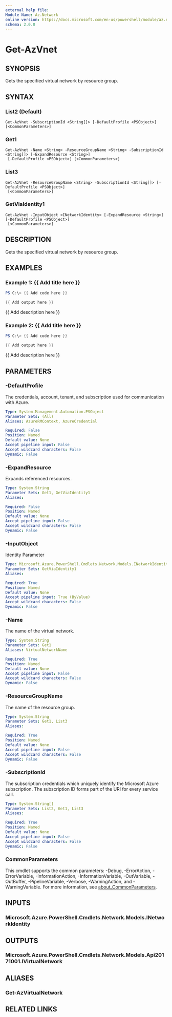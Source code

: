 ```yaml
---
external help file:
Module Name: Az.Network
online version: https://docs.microsoft.com/en-us/powershell/module/az.network/get-azvnet
schema: 2.0.0
---
```


# Get-AzVnet

## SYNOPSIS
Gets the specified virtual network by resource group.

## SYNTAX

### List2 (Default)
```
Get-AzVnet -SubscriptionId <String[]> [-DefaultProfile <PSObject>] [<CommonParameters>]
```

### Get1
```
Get-AzVnet -Name <String> -ResourceGroupName <String> -SubscriptionId <String[]> [-ExpandResource <String>]
 [-DefaultProfile <PSObject>] [<CommonParameters>]
```

### List3
```
Get-AzVnet -ResourceGroupName <String> -SubscriptionId <String[]> [-DefaultProfile <PSObject>]
 [<CommonParameters>]
```

### GetViaIdentity1
```
Get-AzVnet -InputObject <INetworkIdentity> [-ExpandResource <String>] [-DefaultProfile <PSObject>]
 [<CommonParameters>]
```

## DESCRIPTION
Gets the specified virtual network by resource group.

## EXAMPLES

### Example 1: {{ Add title here }}
```powershell
PS C:\> {{ Add code here }}

{{ Add output here }}
```

{{ Add description here }}

### Example 2: {{ Add title here }}
```powershell
PS C:\> {{ Add code here }}

{{ Add output here }}
```

{{ Add description here }}

## PARAMETERS

### -DefaultProfile
The credentials, account, tenant, and subscription used for communication with Azure.

```yaml
Type: System.Management.Automation.PSObject
Parameter Sets: (All)
Aliases: AzureRMContext, AzureCredential

Required: False
Position: Named
Default value: None
Accept pipeline input: False
Accept wildcard characters: False
Dynamic: False
```

### -ExpandResource
Expands referenced resources.

```yaml
Type: System.String
Parameter Sets: Get1, GetViaIdentity1
Aliases:

Required: False
Position: Named
Default value: None
Accept pipeline input: False
Accept wildcard characters: False
Dynamic: False
```

### -InputObject
Identity Parameter

```yaml
Type: Microsoft.Azure.PowerShell.Cmdlets.Network.Models.INetworkIdentity
Parameter Sets: GetViaIdentity1
Aliases:

Required: True
Position: Named
Default value: None
Accept pipeline input: True (ByValue)
Accept wildcard characters: False
Dynamic: False
```

### -Name
The name of the virtual network.

```yaml
Type: System.String
Parameter Sets: Get1
Aliases: VirtualNetworkName

Required: True
Position: Named
Default value: None
Accept pipeline input: False
Accept wildcard characters: False
Dynamic: False
```

### -ResourceGroupName
The name of the resource group.

```yaml
Type: System.String
Parameter Sets: Get1, List3
Aliases:

Required: True
Position: Named
Default value: None
Accept pipeline input: False
Accept wildcard characters: False
Dynamic: False
```

### -SubscriptionId
The subscription credentials which uniquely identify the Microsoft Azure subscription.
The subscription ID forms part of the URI for every service call.

```yaml
Type: System.String[]
Parameter Sets: List2, Get1, List3
Aliases:

Required: True
Position: Named
Default value: None
Accept pipeline input: False
Accept wildcard characters: False
Dynamic: False
```

### CommonParameters
This cmdlet supports the common parameters: -Debug, -ErrorAction, -ErrorVariable, -InformationAction, -InformationVariable, -OutVariable, -OutBuffer, -PipelineVariable, -Verbose, -WarningAction, and -WarningVariable. For more information, see [about_CommonParameters](http://go.microsoft.com/fwlink/?LinkID=113216).

## INPUTS

### Microsoft.Azure.PowerShell.Cmdlets.Network.Models.INetworkIdentity

## OUTPUTS

### Microsoft.Azure.PowerShell.Cmdlets.Network.Models.Api20171001.IVirtualNetwork

## ALIASES

### Get-AzVirtualNetwork

## RELATED LINKS

